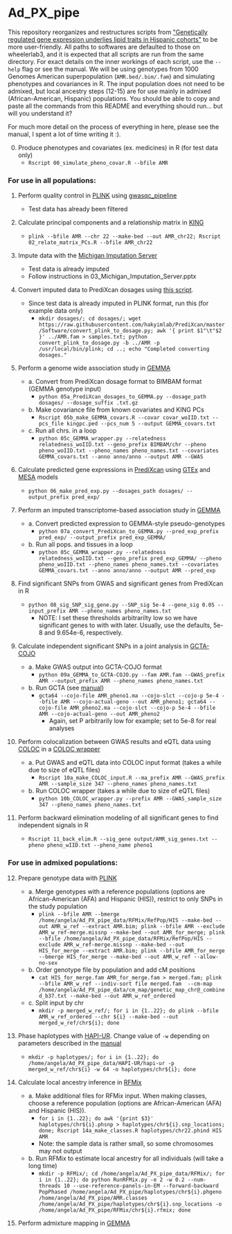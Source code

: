 # Ad_PX_pipe
This repository reorganizes and restructures scripts from ["Genetically regulated gene expression underlies lipid traits in Hispanic cohorts"](https://github.com/WheelerLab/px_his_chol) to be more user-friendly. All paths to softwares are defaulted to those on wheelerlab3, and it is expected that all scripts are run from the same directory. For exact details on the inner workings of each script, use the `--help` flag or see the manual. We will be using genotypes from 1000 Genomes American superpopulation (`AMR.bed/.bim/.fam`) and simulating phenotypes and covariances in R. The input population does not need to be admixed, but local ancestry steps (12-15) are for use mainly in admixed (African-American, Hispanic) populations. You should be able to copy and paste all the commands from this README and everything should run... but will you understand it?

For much more detail on the process of everything in here, please see the manual, I spent a lot of time writing it :).

00. Produce phenotypes and covariates (ex. medicines) in R (for test data only)
    * `Rscript 00_simulate_pheno_covar.R --bfile AMR`

### For use in all populations:

01. Perform quality control in [PLINK](https://www.cog-genomics.org/plink/1.9/filter) using [gwasqc_pipeline](https://github.com/WheelerLab/gwasqc_pipeline)
    * Test data has already been filtered

02. Calculate principal components and a relationship matrix in [KING](http://people.virginia.edu/~wc9c/KING/manual.html)
    * `plink --bfile AMR --chr 22 --make-bed --out AMR_chr22; Rscript 02_relate_matrix_PCs.R --bfile AMR_chr22`
 
03. Impute data with the [Michigan Imputation Server](https://imputationserver.sph.umich.edu/index.html#!)
    * Test data is already imputed
    * Follow instructions in 03_Michigan_Imputation_Server.pptx

04. Convert imputed data to PrediXcan dosages using [this script](https://github.com/WheelerLab/Imputation/blob/master/UMich_vcf2pxfixCAAPA.py).

    * Since test data is already imputed in PLINK format, run this (for example data only)
      * `mkdir dosages/; cd dosages/; wget https://raw.githubusercontent.com/hakyimlab/PrediXcan/master/Software/convert_plink_to_dosage.py; awk '{ print $1"\t"$2 }' ../AMR.fam > samples.txt; python convert_plink_to_dosage.py -b ../AMR -p /usr/local/bin/plink; cd ..; echo "Completed converting dosages."`

05. Perform a genome wide association study in [GEMMA](http://www.xzlab.org/software/GEMMAmanual.pdf)
    * a. Convert from PrediXcan dosage format to BIMBAM format (GEMMA genotype input)
      * `python 05a_PrediXcan_dosages_to_GEMMA.py --dosage_path dosages/ --dosage_suffix .txt.gz`
    * b. Make covariance file from known covariates and KING PCs
      * `Rscript 05b_make_GEMMA_covars.R --covar covar_woIID.txt --pcs_file kingpc.ped --pcs_num 5 --output GEMMA_covars.txt`
    * c. Run all chrs. in a loop
      * `python 05c_GEMMA_wrapper.py --relatedness relatedness_woIID.txt --geno_prefix BIMBAM/chr --pheno pheno_woIID.txt --pheno_names pheno_names.txt --covariates GEMMA_covars.txt --anno anno/anno --output AMR --GWAS`

06. Calculate predicted gene expressions in [PrediXcan](https://github.com/hakyimlab/PrediXcan) using [GTEx](http://predictdb.org/) and [MESA](https://github.com/aandaleon/DivPop) models
    * `python 06_make_pred_exp.py --dosages_path dosages/ --output_prefix pred_exp/`

07. Perform an imputed transcriptome-based association study in [GEMMA](http://www.xzlab.org/software/GEMMAmanual.pdf)
    * a. Convert predicted expression to GEMMA-style pseudo-genotypes
      * `python 07a_convert_PrediXcan_to_GEMMA.py --pred_exp_prefix pred_exp/ --output_prefix pred_exp_GEMMA/`
    * b. Run all pops. and tissues in a loop
      * `python 05c_GEMMA_wrapper.py --relatedness relatedness_woIID.txt --geno_prefix pred_exp_GEMMA/ --pheno pheno_woIID.txt --pheno_names pheno_names.txt --covariates GEMMA_covars.txt --anno anno/anno --output AMR --pred_exp`    

08. Find significant SNPs from GWAS and significant genes from PrediXcan in R
    * `python 08_sig_SNP_sig_gene.py --SNP_sig 5e-4 --gene_sig 0.05 --input_prefix AMR --pheno_names pheno_names.txt`
      * NOTE: I set these thresholds arbitrarilty low so we have significant genes to with with later. Usually, use the defaults, 5e-8 and 9.654e-6, respectively.

09. Calculate independent significant SNPs in a joint analysis in [GCTA-COJO](https://cnsgenomics.com/software/gcta/#COJO)
    * a. Make GWAS output into GCTA-COJO format 
      * `python 09a_GEMMA_to_GCTA-COJO.py --fam AMR.fam --GWAS_prefix AMR --output_prefix AMR --pheno_names pheno_names.txt`
    * b. Run GCTA (see [manual](https://cnsgenomics.com/software/gcta/#COJO))
      * `gcta64 --cojo-file AMR_pheno1.ma --cojo-slct --cojo-p 5e-4 --bfile AMR --cojo-actual-geno --out AMR_pheno1; gcta64 --cojo-file AMR_pheno2.ma --cojo-slct --cojo-p 5e-4 --bfile AMR --cojo-actual-geno --out AMR_pheno2`
        * Again, set P arbitrarily low for example; set to 5e-8 for real analyses

10. Perform colocalization between GWAS results and eQTL data using [COLOC](https://cran.r-project.org/web/packages/coloc/coloc.pdf) in a [COLOC wrapper](https://github.com/hakyimlab/summary-gwas-imputation)
    * a. Put GWAS and eQTL data into COLOC input format (takes a while due to size of eQTL files)
      * `Rscript 10a_make_COLOC_input.R --ma_prefix AMR --GWAS_prefix AMR --sample_size 347 --pheno_names pheno_names.txt`
    * b. Run COLOC wrapper (takes a while due to size of eQTL files)
      * `python 10b_COLOC_wrapper.py --prefix AMR --GWAS_sample_size 347 --pheno_names pheno_names.txt`

11. Perform backward elimination modeling of all significant genes to find independent signals in R
    * `Rscript 11_back_elim.R --sig_gene output/AMR_sig_genes.txt --pheno pheno_wIID.txt --pheno_name pheno1`

### For use in admixed populations:

12. Prepare genotype data with [PLINK](https://www.cog-genomics.org/plink/1.9/data)
    * a. Merge genotypes with a reference populations (options are African-American (AFA) and Hispanic (HIS)), restrict to only SNPs in the study population
      * `plink --bfile AMR --bmerge /home/angela/Ad_PX_pipe_data/RFMix/RefPop/HIS --make-bed --out AMR_w_ref --extract AMR.bim; plink --bfile AMR --exclude AMR_w_ref-merge.missnp --make-bed --out AMR_for_merge; plink --bfile /home/angela/Ad_PX_pipe_data/RFMix/RefPop/HIS --exclude AMR_w_ref-merge.missnp --make-bed --out HIS_for_merge --extract AMR.bim; plink --bfile AMR_for_merge --bmerge HIS_for_merge --make-bed --out AMR_w_ref --allow-no-sex`
    * b. Order genotype file by population and add cM positions
      * `cat HIS_for_merge.fam AMR_for_merge.fam > merged.fam; plink --bfile AMR_w_ref --indiv-sort file merged.fam  --cm-map /home/angela/Ad_PX_pipe_data/cm_map/genetic_map_chr@_combined_b37.txt --make-bed --out AMR_w_ref_ordered`
    * c. Split input by chr
      * `mkdir -p merged_w_ref/; for i in {1..22}; do plink --bfile AMR_w_ref_ordered --chr ${i} --make-bed --out merged_w_ref/chr${i}; done`

13. Phase haplotypes with [HAPI-UR](https://code.google.com/archive/p/hapi-ur/). Change value of `-w` depending on parameters described in the [manual](https://storage.googleapis.com/google-code-archive-downloads/v2/code.google.com/hapi-ur/hapi-ur-manual-09_27_2012.pdf)
    * `mkdir -p haplotypes/; for i in {1..22}; do /home/angela/Ad_PX_pipe_data/HAPI-UR/hapi-ur -p merged_w_ref/chr${i} -w 64 -o haplotypes/chr${i}; done`

14. Calculate local ancestry inference in [RFMix](https://sites.google.com/site/rfmixlocalancestryinference/)
    * a. Make additional files for RFMix input. When making classes, choose a reference population (options are African-American (AFA) and Hispanic (HIS)).
      * `for i in {1..22}; do awk '{print $3}' haplotypes/chr${i}.phsnp > haplotypes/chr${i}.snp_locations; done; Rscript 14a_make_classes.R haplotypes/chr22.phind HIS AMR`
      * Note: the sample data is rather small, so some chromosomes may not output
    * b. Run RFMix to estimate local ancestry for all individuals (will take a long time)
      * `mkdir -p RFMix/; cd /home/angela/Ad_PX_pipe_data/RFMix/; for i in {1..22}; do python RunRFMix.py -e 2 -w 0.2 --num-threads 10 --use-reference-panels-in-EM --forward-backward  PopPhased /home/angela/Ad_PX_pipe/haplotypes/chr${i}.phgeno /home/angela/Ad_PX_pipe/AMR.classes  /home/angela/Ad_PX_pipe/haplotypes/chr${i}.snp_locations -o /home/angela/Ad_PX_pipe/RFMix/chr${i}.rfmix; done`
    
15. Perform admixture mapping in [GEMMA](http://www.xzlab.org/software/GEMMAmanual.pdf)

